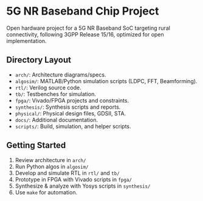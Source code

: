 # 5G NR Baseband Chip Project

Open hardware project for a 5G NR Baseband SoC targeting rural connectivity, following 3GPP Release 15/16, optimized for open implementation.

## Directory Layout

- `arch/`: Architecture diagrams/specs.
- `algosim/`: MATLAB/Python simulation scripts (LDPC, FFT, Beamforming).
- `rtl/`: Verilog source code.
- `tb/`: Testbenches for simulation.
- `fpga/`: Vivado/FPGA projects and constraints.
- `synthesis/`: Synthesis scripts and reports.
- `physical/`: Physical design files, GDSII, STA.
- `docs/`: Additional documentation.
- `scripts/`: Build, simulation, and helper scripts.

## Getting Started

1. Review architecture in `arch/`
2. Run Python algos in `algosim/`
3. Develop and simulate RTL in `rtl/` and `tb/`
4. Prototype in FPGA with Vivado scripts in `fpga/`
5. Synthesize & analyze with Yosys scripts in `synthesis/`
6. Use `make` for automation.
